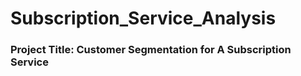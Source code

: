 # Subscription_Service_Analysis

### Project Title: Customer Segmentation for A Subscription Service 

